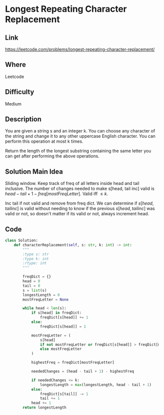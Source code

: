 # Longest Repeating Character Replacement

## Link

https://leetcode.com/problems/longest-repeating-character-replacement/

## Where

Leetcode

## Difficulty

Medium

## Description

You are given a string s and an integer k. You can choose any character of the string and change it to any other uppercase English character. You can perform this operation at most k times.

Return the length of the longest substring containing the same letter you can get after performing the above operations.

## Solution Main Idea

Sliding window. Keep track of freq of all letters inside head and tail inclusive. The number of changes needed to make s[head, tail inc] valid is $head - tail + 1 - freq[mostFreqLetter]$. Valid iff $\le k$.

Inc tail if not valid and remove from freq dict. We can determine if $s[head, tail inc]$ is valid without needing to know if the previous $s[head, tail inc]$ was valid or not, so doesn't matter if its valid or not, always increment head.


## Code

```python
class Solution:
    def characterReplacement(self, s: str, k: int) -> int:
        """
        :type s: str
        :type k: int
        :rtype: int
        """

        freqDict = {}
        head = 0
        tail = 0
        s = list(s)
        longestLength = 0
        mostFreqLetter = None

        while head < len(s):
            if s[head] in freqDict:
                freqDict[s[head]] += 1
            else:
                freqDict[s[head]] = 1

            mostFreqLetter = (
                s[head]
                if not mostFreqLetter or freqDict[s[head]] > freqDict[mostFreqLetter]
                else mostFreqLetter
            )

            highestFreq = freqDict[mostFreqLetter]

            neededChanges = (head - tail + 1) - highestFreq

            if neededChanges <= k:
                longestLength = max(longestLength, head - tail + 1)
            else:
                freqDict[s[tail]] -= 1
                tail += 1
            head += 1
        return longestLength

```
